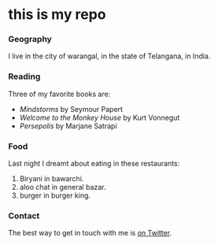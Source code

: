 # this is my repo

### Geography

I live in the city of warangal, in the state of Telangana, in India.

### Reading

Three of my favorite books are:

- *Mindstorms* by Seymour Papert
- *Welcome to the Monkey House* by Kurt Vonnegut
- *Persepolis* by Marjane Satrapi

### Food

Last night I dreamt about eating in these restaurants:

1. Biryani in bawarchi.
2. aloo chat in general bazar.
3. burger in burger king.

### Contact

The best way to get in touch with me is [on Twitter](https://twitter.com/seankross).
